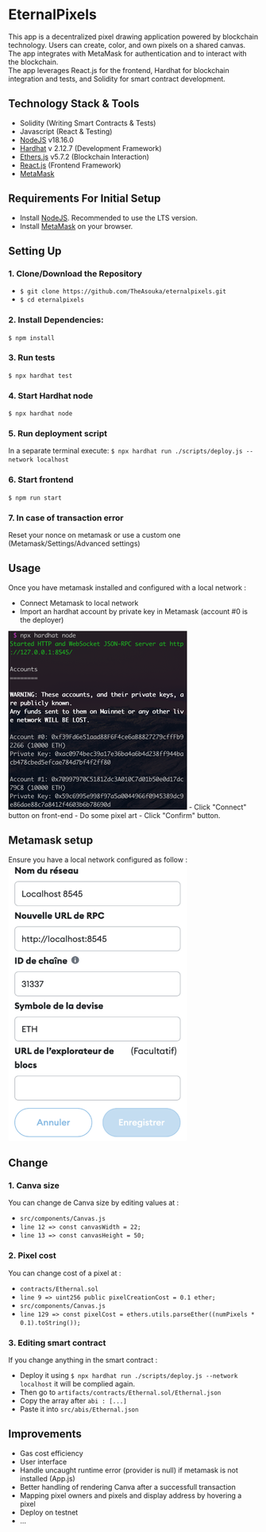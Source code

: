 # EternalPixels
This app is a decentralized pixel drawing application powered by blockchain technology. Users can create, color, and own pixels on a shared canvas. The app integrates with MetaMask for authentication and to interact with the blockchain.  
The app leverages React.js for the frontend, Hardhat for blockchain integration and tests, and Solidity for smart contract development.

## Technology Stack & Tools

- Solidity (Writing Smart Contracts & Tests)
- Javascript (React & Testing)
- [NodeJS](https://nodejs.org/en/) v18.16.0
- [Hardhat](https://hardhat.org/) v 2.12.7 (Development Framework)
- [Ethers.js](https://docs.ethers.io/v5/) v5.7.2 (Blockchain Interaction)
- [React.js](https://reactjs.org/) (Frontend Framework)
- [MetaMask](https://metamask.io/)

## Requirements For Initial Setup
- Install [NodeJS](https://nodejs.org/en/). Recommended to use the LTS version.
- Install [MetaMask](https://metamask.io/) on your browser.

## Setting Up
### 1. Clone/Download the Repository
- `$ git clone https://github.com/TheAsouka/eternalpixels.git`
- `$ cd eternalpixels`

### 2. Install Dependencies:
`$ npm install`

### 3. Run tests
`$ npx hardhat test`

### 4. Start Hardhat node
`$ npx hardhat node`

### 5. Run deployment script
In a separate terminal execute:
`$ npx hardhat run ./scripts/deploy.js --network localhost`

### 6. Start frontend
`$ npm run start`

### 7. In case of transaction error
Reset your nonce on metamask or use a custom one (Metamask/Settings/Advanced settings)

## Usage
Once you have metamask installed and configured with a local network :
- Connect Metamask to local network
- Import an hardhat account by private key in Metamask (account #0 is the deployer)
<img src="https://github.com/TheAsouka/eternalpixels/blob/main/img/hardhat_accounts.png" width="360" height="360">
- Click "Connect" button on front-end
- Do some pixel art
- Click "Confirm" button.

## Metamask setup
Ensure you have a local network configured as follow :  
<img src="https://github.com/TheAsouka/eternalpixels/blob/main/img/metamask_localhost.png" width="360" height="558">

## Change
### 1. Canva size
You can change de Canva size by editing values at :
- `src/components/Canvas.js`
- `line 12 => const canvasWidth = 22;`
- `line 13 => const canvasHeight = 50;`

### 2. Pixel cost
You can change cost of a pixel at :
- `contracts/Ethernal.sol`
- `line 9 => uint256 public pixelCreationCost = 0.1 ether;`
- `src/components/Canvas.js`
- `line 129 => const pixelCost = ethers.utils.parseEther((numPixels * 0.1).toString());`

### 3. Editing smart contract
If you change anything in the smart contract :
- Deploy it using `$ npx hardhat run ./scripts/deploy.js --network localhost` it will be complied again.
- Then go to `artifacts/contracts/Ethernal.sol/Ethernal.json`
- Copy the array after `abi : [...]` 
- Paste it into `src/abis/Ethernal.json`


## Improvements
- Gas cost efficiency
- User interface
- Handle uncaught runtime error (provider is null) if metamask is not installed (App.js)
- Better handling of rendering Canva after a successfull transaction
- Mapping pixel owners and pixels and display address by hovering a pixel
- Deploy on testnet
- ...
